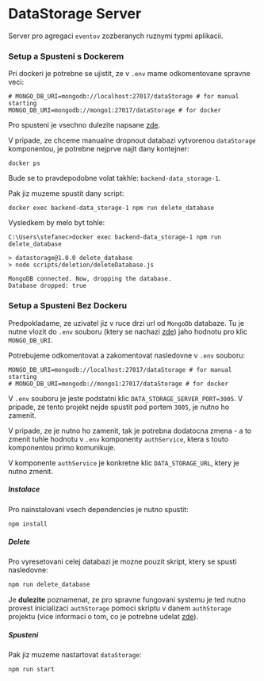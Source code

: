 # DataStorage Server
Server pro agregaci `eventov` zozberanych ruznymi typmi aplikacii.

### Setup a Spusteni s Dockerem

Pri dockeri je potrebne se ujistit, ze v `.env` mame odkomentovane spravne veci:

```env
# MONGO_DB_URI=mongodb://localhost:27017/dataStorage # for manual starting
MONGO_DB_URI=mongodb://mongo1:27017/dataStorage # for docker
```

Pro spusteni je vsechno dulezite napsane [zde](../README.md).

V pripade, ze chceme manualne dropnout databazi vytvorenou `dataStorage` komponentou, je potrebne nejprve najit dany kontejner:

```docker
docker ps
```

Bude se to pravdepodobne volat takhle: `backend-data_storage-1`.

Pak jiz muzeme spustit dany script:

```docker
docker exec backend-data_storage-1 npm run delete_database
```

Vysledkem by melo byt tohle:

```docker
C:\Users\stefanec>docker exec backend-data_storage-1 npm run delete_database

> datastorage@1.0.0 delete_database
> node scripts/deletion/deleteDatabase.js

MongoDB connected. Now, dropping the database.
Database dropped: true
```

### Setup a Spusteni Bez Dockeru

Predpokladame, ze uzivatel jiz v ruce drzi url od `MongoDb` databaze. Tu je nutne vlozit do `.env` souboru (ktery se nachazi [zde](./.env)) jaho hodnotu pro klic `MONGO_DB_URI`.

Potrebujeme odkomentovat a zakomentovat nasledovne v `.env` souboru:

```env
MONGO_DB_URI=mongodb://localhost:27017/dataStorage # for manual starting
# MONGO_DB_URI=mongodb://mongo1:27017/dataStorage # for docker
```

V `.env` souboru je jeste podstatni klic `DATA_STORAGE_SERVER_PORT=3005`. V pripade, ze tento projekt nejde spustit pod portem `3005`, je nutno ho zamenit. 

V pripade, ze je nutno ho zamenit, tak je potrebna dodatocna zmena - a to zmenit tuhle hodnotu v `.env` komponenty `authService`, ktera s touto komponentou primo komunikuje.

V komponente `authService` je konkretne klic `DATA_STORAGE_URL`, ktery je nutno zmenit.

##### Instalace
Pro nainstalovani vsech dependencies je nutno spustit:

```bash
npm install
```

##### Delete

Pro vyresetovani celej databazi je mozne pouzit skript, ktery se spusti nasledovne:

```bash
npm run delete_database
```

Je **dulezite** poznamenat, ze pro spravne fungovani systemu je ted nutno provest inicializaci `authStorage` pomoci skriptu v danem `authStorage` projektu (vice informaci o tom, co je potrebne udelat [zde](../authService/README.md#inicializace)).

##### Spusteni

Pak jiz muzeme nastartovat `dataStorage`:

```bash
npm run start
```

<!-- In this version though, it only starts another `DataViewStore` server for holding all transformation functions. Read the main project README for further information. -->